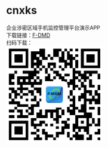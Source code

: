 # cnxks
企业涉密区域手机监控管理平台演示APP  
下载链接：[F-DMD](https://raw.githubusercontent.com/LonelyZJ/cnxks/master/F-MDM.apk)  
扫码下载：  
![F-MDM.apk](https://raw.githubusercontent.com/LonelyZJ/cnxks/master/F-MDM_QR.png)
